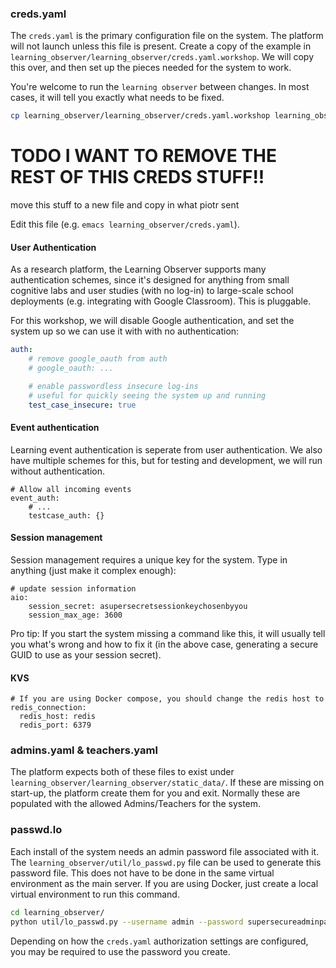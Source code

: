 ### creds.yaml

The `creds.yaml` is the primary configuration file on the system. The platform will not launch unless this file is present. Create a copy of the example in `learning_observer/learning_observer/creds.yaml.workshop`. We will copy this over, and then set up the pieces needed for the system to work.

You're welcome to run the `learning observer` between changes. In most cases, it will tell you exactly what needs to be fixed.

```bash
cp learning_observer/learning_observer/creds.yaml.workshop learning_observer/creds.yaml
```

# TODO I WANT TO REMOVE THE REST OF THIS CREDS STUFF!!

move this stuff to a new file and copy in what piotr sent

Edit this file (e.g. `emacs learning_observer/creds.yaml`).

#### User Authentication

As a research platform, the Learning Observer supports many authentication schemes, since it's designed for anything from small cognitive labs and user studies (with no log-in) to large-scale school deployments (e.g. integrating with Google Classroom). This is pluggable.

For this workshop, we will disable Google authentication, and set the system up so we can use it with with no authentication:

```yaml
auth:
    # remove google_oauth from auth
    # google_oauth: ...

    # enable passwordless insecure log-ins
    # useful for quickly seeing the system up and running
    test_case_insecure: true
```

#### Event authentication

Learning event authentication is seperate from user authentication. We also have multiple schemes for this, but for testing and development, we will run without authentication.

```
# Allow all incoming events
event_auth:
    # ...
    testcase_auth: {}
```

#### Session management

Session management requires a unique key for the system. Type in anything (just make it complex enough):

```
# update session information
aio:
    session_secret: asupersecretsessionkeychosenbyyou
    session_max_age: 3600
```

Pro tip: If you start the system missing a command like this, it will usually tell you what's wrong and how to fix it (in the above case, generating a secure GUID to use as your session secret).

#### KVS

```
# If you are using Docker compose, you should change the redis host to
redis_connection:
  redis_host: redis
  redis_port: 6379
```

### admins.yaml & teachers.yaml

The platform expects both of these files to exist under `learning_observer/learning_observer/static_data/`. If these are missing on start-up, the platform create them for you and exit. Normally these are populated with the allowed Admins/Teachers for the system.

### passwd.lo

Each install of the system needs an admin password file associated with it. The `learning_observer/util/lo_passwd.py` file can be used to generate this password file. This does not have to be done in the same virtual environment as the main server. If you are using Docker, just create a local virtual environment to run this command.

```bash
cd learning_observer/
python util/lo_passwd.py --username admin --password supersecureadminpassword --filename passwd.lo
```

Depending on how the `creds.yaml` authorization settings are configured, you may be required to use the password you create.
